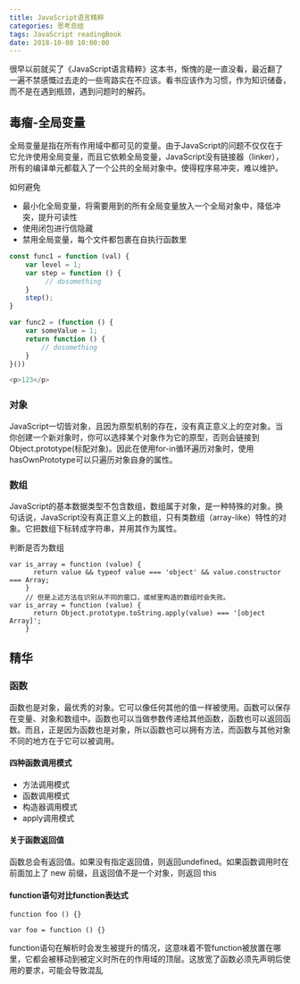 ```yaml
---
title: JavaScript语言精粹
categories: 思考总结
tags: JavaScript readingBook
date: 2018-10-08 10:00:00
---
```

很早以前就买了《JavaScript语言精粹》这本书，惭愧的是一直没看，最近翻了一遍不禁感慨过去走的一些弯路实在不应该。看书应该作为习惯，作为知识储备，而不是在遇到瓶颈，遇到问题时的解药。<!-- more -->

## 毒瘤-全局变量
全局变量是指在所有作用域中都可见的变量。由于JavaScript的问题不仅仅在于它允许使用全局变量，而且它依赖全局变量，JavaScript没有链接器（linker），所有的编译单元都载入了一个公共的全局对象中。使得程序易冲突，难以维护。

如何避免

- 最小化全局变量，将需要用到的所有全局变量放入一个全局对象中，降低冲突，提升可读性
- 使用闭包进行信隐藏
- 禁用全局变量，每个文件都包裹在自执行函数里

```javascript
const func1 = function (val) {
    var level = 1;
    var step = function () {
         // dosomething
    }
    step();
}

var func2 = (function () {
    var someValue = 1;
    return function () {
        // dosomething
    }
}())
```

```js
<p>123</p>
```



### 对象
JavaScript一切皆对象，且因为原型机制的存在，没有真正意义上的空对象。当你创建一个新对象时，你可以选择某个对象作为它的原型，否则会链接到Object.prototype(标配对象)。因此在使用for-in循环遍历对象时，使用hasOwnPrototype可以只遍历对象自身的属性。

### 数组
JavaScript的基本数据类型不包含数组，数组属于对象，是一种特殊的对象。换句话说，JavaScript没有真正意义上的数组，只有类数组（array-like）特性的对象。它把数组下标转成字符串，并用其作为属性。

判断是否为数组
```
var is_array = function (value) {
      return value && typeof value === 'object' && value.constructor === Array;
    }
    // 但是上述方法在识别从不同的窗口，或帧里构造的数组时会失败。
var is_array = function (value) {
      return Object.prototype.toString.apply(value) === '[object Array]';
    }
```


## 精华
### 函数
函数也是对象，最优秀的对象。它可以像任何其他的值一样被使用。函数可以保存在变量、对象和数组中。函数也可以当做参数传递给其他函数，函数也可以返回函数。而且，正是因为函数也是对象，所以函数也可以拥有方法，而函数与其他对象不同的地方在于它可以被调用。

#### 四种函数调用模式
- 方法调用模式
- 函数调用模式
- 构造器调用模式
- apply调用模式

#### 关于函数返回值
函数总会有返回值。如果没有指定返回值，则返回undefined。如果函数调用时在前面加上了 new 前缀，且返回值不是一个对象，则返回 this

#### function语句对比function表达式
```
function foo () {}

var foo = function () {}
```
function语句在解析时会发生被提升的情况，这意味着不管function被放置在哪里，它都会被移动到被定义时所在的作用域的顶层。这放宽了函数必须先声明后使用的要求，可能会导致混乱
